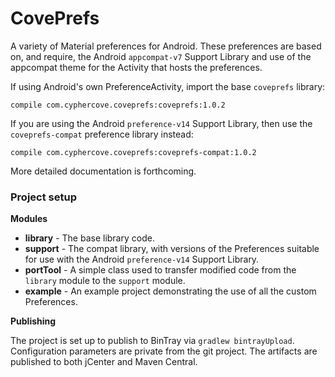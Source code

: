 # CovePrefs
A variety of Material preferences for Android. These preferences are based on, and require, the Android `appcompat-v7` Support Library and use of the appcompat theme for the Activity that hosts the preferences.

If using Android's own PreferenceActivity, import the base `coveprefs` library:

    compile com.cyphercove.coveprefs:coveprefs:1.0.2
    
If you are using the Android `preference-v14` Support Library, then use the `coveprefs-compat` preference library instead:

    compile com.cyphercove.coveprefs:coveprefs-compat:1.0.2

More detailed documentation is forthcoming.

### Project setup

**Modules**

 * **library** - The base library code.
 * **support** - The compat library, with versions of the Preferences suitable for use with the Android `preference-v14` Support Library.
 * **portTool** - A simple class used to transfer modified code from the `library` module to the `support` module. 
 * **example** - An example project demonstrating the use of all the custom Preferences.
 
**Publishing**

The project is set up to publish to BinTray via `gradlew bintrayUpload`. Configuration parameters are private from the git project. The artifacts are published to both jCenter and Maven Central.


